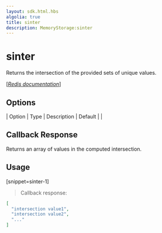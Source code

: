 ```yaml
---
layout: sdk.html.hbs
algolia: true
title: sinter
description: MemoryStorage:sinter
---
```


  

# sinter
Returns the intersection of the provided sets of unique values.

[[_Redis documentation_]](https://redis.io/commands/sinter)


## Options

| Option | Type | Description | Default |
|
## Callback Response

Returns an array of values in the computed intersection.

## Usage

[snippet=sinter-1]
> Callback response:

```json
[
  "intersection value1",
  "intersection value2",
  "..."
]
```